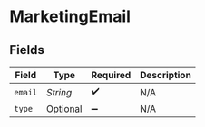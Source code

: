 # MarketingEmail


## Fields

| Field                                                                     | Type                                                                      | Required                                                                  | Description                                                               |
| ------------------------------------------------------------------------- | ------------------------------------------------------------------------- | ------------------------------------------------------------------------- | ------------------------------------------------------------------------- |
| `email`                                                                   | *String*                                                                  | :heavy_check_mark:                                                        | N/A                                                                       |
| `type`                                                                    | [Optional<MarketingEmailType>](../../models/shared/MarketingEmailType.md) | :heavy_minus_sign:                                                        | N/A                                                                       |